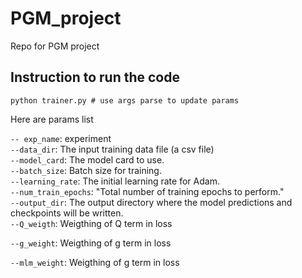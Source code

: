 # PGM_project
Repo for PGM project

## Instruction to run the code
```
python trainer.py # use args parse to update params
```

Here are params list

`-- exp_name`: experiment  
`--data_dir`: The input training data file (a csv file)  
`--model_card`: The model card to use.  
`--batch_size`: Batch size for training.  
`--learning_rate`: The initial learning rate for Adam.  
`--num_train_epochs`: "Total number of training epochs to perform."   
`--output_dir`: The output directory where the model predictions and checkpoints will be written.  
`--Q_weigth`: Weigthing of Q term in loss  

`--g_weight`: Weigthing of g term in loss  

`--mlm_weight`: Weigthing of g term in loss  
                    